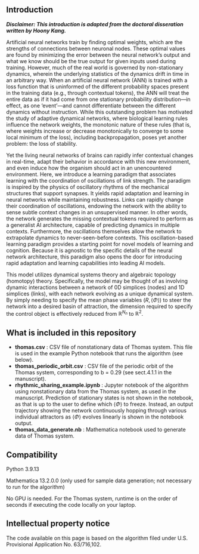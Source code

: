 ## Introduction
_**Disclaimer: This introduction is adapted from the doctoral disseration written by Hoony Kang.**_

Artificial neural networks train by finding optimal weights, which are the strengths of connections between neuronal nodes. These optimal values are found by minimizing the error between the neural network’s output and what we know should be the true output for given inputs used during training. However, much of the real world is governed by non-stationary dynamics, wherein the underlying statistics of the dynamics drift in time in an arbitrary way. When an artificial neural network (ANN) is trained with a loss function that is uninformed of the different probability spaces present in the training data (e.g., through contextual tokens), the ANN will treat the entire data as if it had come from one stationary probability distribution—in effect, as one ‘event’—and cannot differentiate between the different dynamics without instruction. While this outstanding problem has motivated the study of adaptive dynamical networks, where biological learning rules influence the network weights, the monotonic nature of these rules (that is, where weights increase or decrease monotonically to converge to some local minimum of the loss), including backpropagation, poses yet another problem: the loss of stability.

Yet the living neural networks of brains can rapidly infer contextual changes in real-time, adapt their behavior in accordance with this new environment, and even induce how the organism should act in an unencountered environment. Here, we introduce a learning paradigm that associates learning with the coordination of oscillations of link strength. The paradigm is inspired by the physics of oscillatory rhythms of the mechanical structures that support synapses. It yields rapid adaptation and learning in neural networks while maintaining robustness. Links can rapidly change their coordination of oscillations, endowing the network with the ability to sense subtle context changes in an unsupervised manner. In other words, the network generates the missing contextual tokens required to perform as a generalist AI architecture, capable of predicting dynamics in multiple contexts. Furthermore, the oscillations themselves allow the network to extrapolate dynamics to never-seen-before contexts. This oscillation-based learning paradigm provides a starting point for novel models of learning and cognition. Because it is agnostic to the specific details of the neural network architecture, this paradigm also opens the door for introducing rapid adaptation and learning capabilities into leading AI models.

This model utilizes dynamical systems theory and algebraic topology (homotopy) theory. Specifically, the model may be thought of as involving dynamic interactions between a network of 0D simplices (nodes) and 1D simplices (links), with each network evolving as a unique dynamical system. By simply needing to specify the mean phase variables $(R, \langle \Phi\rangle)$ to steer the network into a desired basin of attraction, the dimension required to specify the control object is effectively reduced from $\mathbb{R}^{N_n}$ to $\mathbb{R}^2$.

## What is included in this repository

- **thomas.csv** : 	CSV file of nonstationary data of Thomas system. This file is used in the example Python notebook that runs the algorithm (see below).
- **thomas_periodic_orbit.csv** : CSV file of the periodic orbit of the Thomas system, corresponding to b = 0.29 (see sect.4.1.1 in the manuscript).
- **rhythmic_sharing_example.ipynb** : Jupyter notebook of the algorithm using nonstationary data from the Thomas system, as used in the manuscript. Prediction of stationary states is not shown in the notebook, as that is up to the user to define which $\langle \Phi\rangle$ to freeze. Instead, an output trajectory showing the network continuously hopping through various individual attractors as $\langle \Phi\rangle$ evolves linearly is shown in the notebook output.
- **thomas_data_generate.nb** : Mathematica notebook used to generate data of Thomas system.
  


## Compatibility
Python 3.9.13

Mathematica 13.2.0.0 (only used for sample data generation; not necessary to run for the algorithm)

No GPU is needed. For the Thomas system, runtime is on the order of seconds if executing the code locally on your laptop.

## Intellectual property notice
The code available on this page is based on the algorithm filed under U.S. Provisional Application No. 63/716,102.
